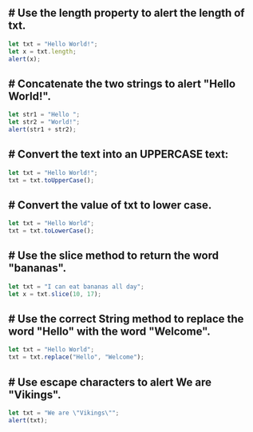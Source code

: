 ## # Use the length property to alert the length of txt.

``` js
let txt = "Hello World!";
let x = txt.length;
alert(x);
```

## # Concatenate the two strings to alert "Hello World!".

``` js
let str1 = "Hello ";
let str2 = "World!";
alert(str1 + str2);
```
## # Convert the text into an UPPERCASE text:

``` js
let txt = "Hello World!";
txt = txt.toUpperCase();
```

## # Convert the value of txt to lower case.

``` js
let txt = "Hello World";
txt = txt.toLowerCase();
```

## # Use the slice method to return the word "bananas".

```js
let txt = "I can eat bananas all day";
let x = txt.slice(10, 17);
```

## # Use the correct String method to replace the word "Hello" with the word "Welcome".

``` js
let txt = "Hello World";
txt = txt.replace("Hello", "Welcome");
```
## # Use escape characters to alert We are "Vikings".

``` js
let txt = "We are \"Vikings\"";
alert(txt);
```
